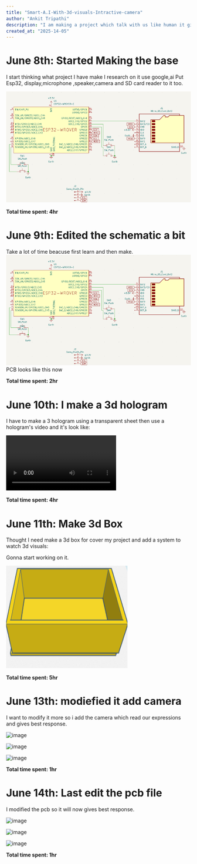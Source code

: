 ```yaml
---
title: "Smart-A.I-With-3d-visuals-Intractive-camera"
author: "Ankit Tripathi"
description: "I am making a project which talk with us like human it gives 3d visuals and interact with us using camera and also give detail about things using pictures it have great data storage."
created_at: "2025-14-05"
---
```

# June 8th: Started Making the base

I start thinking what project I have make 
I research on it use google,ai
Put Esp32, display,microphone ,speaker,camera and SD card reader to it too.

![image](https://github.com/coderAnkittripathi/Smart-A.I-With-3d-visuals/blob/main/journal/wiring.png)

**Total time spent: 4hr**

# June 9th: Edited the schematic a bit

Take a lot of time beacuse first learn and then make.
![image](https://github.com/coderAnkittripathi/Smart-A.I-With-3d-visuals/blob/main/journal/wiring-updated.png)
PCB looks like this now

**Total time spent: 2hr**

# June 10th: I make a 3d hologram 

I have to make a 3 hologram using a transparent sheet then use a hologram's video and it's look like:


![video](https://github.com/coderAnkittripathi/Smart-A.I-With-3d-visuals/blob/main/journal/make-hologram.mp4)



**Total time spent: 4hr**

# June 11th: Make 3d Box 

Thought I need make a 3d box for cover my project and add a system to watch 3d visuals:

Gonna start working on it.

![image](https://github.com/coderAnkittripathi/Smart-A.I-With-3d-visuals/blob/main/journal/box.png)

**Total time spent: 5hr**

# June 13th: modiefied it add camera 

I want to modify it more so i add the camera which read our expressions and gives best response.

![image](https://github.com/user-attachments/assets/1a5af187-fc32-41d4-8b3c-3d2679889c6c)

![image](https://github.com/user-attachments/assets/0d80c366-f133-4d58-9748-ae4329584c7a)

![image](https://github.com/user-attachments/assets/150b6c2c-f3c7-46f6-a84d-d3699be2efe2)

**Total time spent: 1hr**

# June 14th: Last edit the pcb file

I  modified the pcb so it will now gives best response.

![image](https://github.com/user-attachments/assets/1a5af187-fc32-41d4-8b3c-3d2679889c6c)

![image](https://github.com/user-attachments/assets/0d80c366-f133-4d58-9748-ae4329584c7a)

![image](https://github.com/user-attachments/assets/150b6c2c-f3c7-46f6-a84d-d3699be2efe2)

**Total time spent: 1hr**

